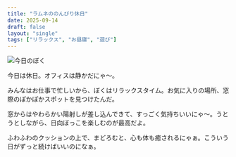 ```yaml
---
title: "ラムネののんびり休日"
date: 2025-09-14
draft: false
layout: "single"
tags: ["リラックス", "お昼寝", "遊び"]
---
```


![今日のぼく](/images/cat-2025-09-14T12-23-12.jpg)

今日は休日。オフィスは静かだにゃ〜。

みんなはお仕事で忙しいから、ぼくはリラックスタイム。お気に入りの場所、窓際のぽかぽかスポットを見つけたんだ。

窓からはやわらかい陽射しが差し込んできて、すっごく気持ちいいにゃ〜。うとうとしながら、日向ぼっこを楽しむのが最高だよ。

ふわふわのクッションの上で、まどろむと、心も体も癒されるにゃぁ。こういう日がずっと続けばいいのになぁ。